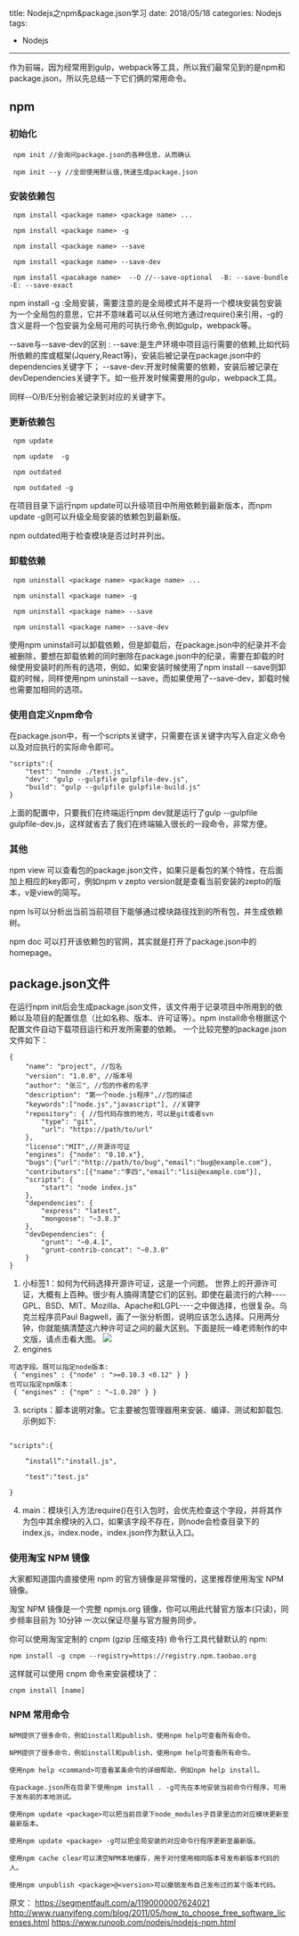 title: Nodejs之npm&package.json学习
date: 2018/05/18
categories: Nodejs
tags:
  - Nodejs
---

作为前端，因为经常用到gulp，webpack等工具，所以我们最常见到的是npm和package.json，所以先总结一下它们俩的常用命令。

## npm
### 初始化
```
 npm init //会询问package.json的各种信息，从而确认

 npm init --y //全部使用默认值,快速生成package.json
```
### 安装依赖包
```
 npm install <package name> <package name> ...

 npm install <package name> -g

 npm install <package name> --save

 npm install <package name> --save-dev

 npm install <pacakage name>  --O //--save-optional  -B: --save-bundle  -E: --save-exact
```
npm install <package name> -g :全局安装，需要注意的是全局模式并不是将一个模块安装包安装为一个全局包的意思，它并不意味着可以从任何地方通过require()来引用，-g的含义是将一个包安装为全局可用的可执行命令,例如gulp，webpack等。

--save与--save-dev的区别 :
--save:是生产环境中项目运行需要的依赖,比如代码所依赖的库或框架(Jquery,React等)，安装后被记录在package.json中的dependencies关键字下；
--save-dev:开发时候需要的依赖，安装后被记录在devDependencies关键字下。如一些开发时候需要用的gulp，webpack工具。

同样--O/B/E分别会被记录到对应的关键字下。

### 更新依赖包
```
 npm update

 npm update  -g

 npm outdated

 npm outdated -g
```

在项目目录下运行npm update可以升级项目中所用依赖到最新版本，而npm update -g则可以升级全局安装的依赖包到最新版。

npm outdated用于检查模块是否过时并列出。

### 卸载依赖
```
 npm uninstall <package name> <package name> ...

 npm uninstall <package name> -g

 npm uninstall <package name> --save

 npm uninstall <package name> --save-dev
```
使用npm uninstall可以卸载依赖，但是卸载后，在package.json中的纪录并不会被删除，要想在卸载依赖的同时删除在package.json中的纪录，需要在卸载的时候使用安装时的所有的选项，例如，如果安装时候使用了npm install <package name> --save则卸载的时候，同样使用npm uninstall <pacakage name> --save，而如果使用了--save-dev，卸载时候也需要加相同的选项。

### 使用自定义npm命令
在package.json中，有一个scripts关键字，只需要在该关键字内写入自定义命令以及对应执行的实际命令即可。
```
"scripts":{
    "test": "nonde ./test.js",
    "dev": "gulp --gulpfile gulpfile-dev.js",
    "build": "gulp --gulpfile gulpfile-build.js"
}
```
上面的配置中，只要我们在终端运行npm dev就是运行了gulp --gulpfile gulpfile-dev.js，这样就省去了我们在终端输入很长的一段命令，非常方便。

### 其他
npm view <pacakage name>可以查看包的package.json文件，如果只是看包的某个特性，在后面加上相应的key即可，例如npm v zepto version就是查看当前安装的zepto的版本，v是view的简写。

npm ls可以分析出当前当前项目下能够通过模块路径找到的所有包，并生成依赖树。

npm doc <package name>可以打开该依赖包的官网，其实就是打开了package.json中的homepage。

## package.json文件
在运行npm init后会生成package.json文件，该文件用于记录项目中所用到的依赖以及项目的配置信息（比如名称、版本、许可证等）。npm install命令根据这个配置文件自动下载项目运行和开发所需要的依赖。
一个比较完整的package.json文件如下：
```
{
    "name": "project", //包名
    "version": "1.0.0", //版本号
    "author": "张三", //包的作者的名字
    "description": "第一个node.js程序",//包的描述
    "keywords":["node.js","javascript"], //关键字
    "repository": { //包代码存放的地方，可以是git或者svn
        "type": "git",
        "url": "https://path/to/url"
    },
    "license":"MIT",//开源许可证
    "engines": {"node": "0.10.x"},
    "bugs":{"url":"http://path/to/bug","email":"bug@example.com"},
    "contributors":[{"name":"李四","email":"lisi@example.com"}],
    "scripts": {
        "start": "node index.js"
    },
    "dependencies": {
        "express": "latest",
        "mongoose": "~3.8.3"
    },
    "devDependencies": {
        "grunt": "~0.4.1",
        "grunt-contrib-concat": "~0.3.0"
    }
}
```
1. 小标签1：如何为代码选择开源许可证，这是一个问题。
世界上的开源许可证，大概有上百种。很少有人搞得清楚它们的区别。即使在最流行的六种----GPL、BSD、MIT、Mozilla、Apache和LGPL----之中做选择，也很复杂。乌克兰程序员Paul Bagwell，画了一张分析图，说明应该怎么选择。只用两分钟，你就能搞清楚这六种许可证之间的最大区别。下面是阮一峰老师制作的中文版，请点击看大图。
![](https://raw.githubusercontent.com/shengyur/shengyur.github.io/master/img/license.png)
2. engines
```
可选字段。既可以指定node版本:
 { "engines" : {"node" : ">=0.10.3 <0.12" } }
也可以指定npm版本：
 { "engines" : {"npm" : "~1.0.20" } }
```

3. scripts：脚本说明对象。它主要被包管理器用来安装、编译、测试和卸载包.
示例如下:
```

"scripts":{

    “install”:"install.js",

    "test":"test.js"

}
```
4. main：模块引入方法require()在引入包时，会优先检查这个字段，并将其作为包中其余模块的入口，如果该字段不存在，则node会检查目录下的index.js，index.node，index.json作为默认入口。


### 使用淘宝 NPM 镜像
大家都知道国内直接使用 npm 的官方镜像是非常慢的，这里推荐使用淘宝 NPM 镜像。

淘宝 NPM 镜像是一个完整 npmjs.org 镜像，你可以用此代替官方版本(只读)，同步频率目前为 10分钟 一次以保证尽量与官方服务同步。

你可以使用淘宝定制的 cnpm (gzip 压缩支持) 命令行工具代替默认的 npm:
```
npm install -g cnpm --registry=https://registry.npm.taobao.org
```
这样就可以使用 cnpm 命令来安装模块了：
```
cnpm install [name]
```

### NPM 常用命令
```
NPM提供了很多命令，例如install和publish，使用npm help可查看所有命令。

NPM提供了很多命令，例如install和publish，使用npm help可查看所有命令。

使用npm help <command>可查看某条命令的详细帮助，例如npm help install。

在package.json所在目录下使用npm install . -g可先在本地安装当前命令行程序，可用于发布前的本地测试。

使用npm update <package>可以把当前目录下node_modules子目录里边的对应模块更新至最新版本。

使用npm update <package> -g可以把全局安装的对应命令行程序更新至最新版。

使用npm cache clear可以清空NPM本地缓存，用于对付使用相同版本号发布新版本代码的人。

使用npm unpublish <package>@<version>可以撤销发布自己发布过的某个版本代码。
```



原文：
https://segmentfault.com/a/1190000007624021
http://www.ruanyifeng.com/blog/2011/05/how_to_choose_free_software_licenses.html
https://www.runoob.com/nodejs/nodejs-npm.html
